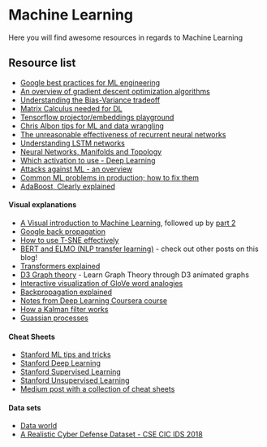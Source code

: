 # Machine Learning

Here you will find awesome resources in regards to Machine Learning

## Resource list

- [Google best practices for ML engineering](https://developers.google.com/machine-learning/guides/rules-of-ml/)
- [An overview of gradient descent optimization algorithms](http://ruder.io/optimizing-gradient-descent/)
- [Understanding the Bias-Variance tradeoff](http://scott.fortmann-roe.com/docs/BiasVariance.html)
- [Matrix Calculus needed for DL](https://explained.ai/matrix-calculus/index.html)
- [Tensorflow projector/embeddings playground](http://projector.tensorflow.org/)
- [Chris Albon tips for ML and data wrangling](https://chrisalbon.com/)
- [The unreasonable effectiveness of recurrent neural networks](http://karpathy.github.io/2015/05/21/rnn-effectiveness/) 
- [Understanding LSTM networks](http://colah.github.io/posts/2015-08-Understanding-LSTMs/)
- [Neural Networks, Manifolds and Topology](http://colah.github.io/posts/2014-03-NN-Manifolds-Topology/)
- [Which activation to use - Deep Learning](https://towardsdatascience.com/deep-learning-which-loss-and-activation-functions-should-i-use-ac02f1c56aa8)
- [Attacks against ML - an overview](https://elie.net/blog/ai/attacks-against-machine-learning-an-overview/)
- [Common ML problems in production; how to fix them](https://medium.com/thelaunchpad/how-to-protect-your-machine-learning-product-from-time-adversaries-and-itself-ff07727d6712)
- [AdaBoost, Clearly explained](https://www.youtube.com/watch?v=LsK-xG1cLYA)

#### Visual explanations

- [A Visual introduction to Machine Learning](http://www.r2d3.us/visual-intro-to-machine-learning-part-1/), followed up by [part 2](http://www.r2d3.us/visual-intro-to-machine-learning-part-2/)
- [Google back propagation](https://google-developers.appspot.com/machine-learning/crash-course/backprop-scroll/)
- [How to use T-SNE effectively](https://distill.pub/2016/misread-tsne/)
- [BERT and ELMO (NLP transfer learning)](https://jalammar.github.io/illustrated-bert/) - check out other posts on this blog!
- [Transformers explained](https://jalammar.github.io/illustrated-transformer/) 
- [D3 Graph theory](https://mrpandey.github.io/d3graphTheory/) - Learn Graph Theory through D3 animated graphs
- [Interactive visualization of GloVe word analogies](https://lamyiowce.github.io/word2viz/)
- [Backpropagation explained](https://google-developers.appspot.com/machine-learning/crash-course/backprop-scroll/)
- [Notes from Deep Learning Coursera course](https://www.slideshare.net/TessFerrandez/notes-from-coursera-deep-learning-courses-by-andrew-ng)
- [How a Kalman filter works](https://www.bzarg.com/p/how-a-kalman-filter-works-in-pictures/)
- [Guassian processes](https://distill.pub/2019/visual-exploration-gaussian-processes/)

#### Cheat Sheets

- [Stanford ML tips and tricks](https://stanford.edu/~shervine/teaching/cs-229/cheatsheet-machine-learning-tips-and-tricks)
- [Stanford Deep Learning](https://stanford.edu/~shervine/teaching/cs-229/cheatsheet-deep-learning)
- [Stanford Supervised Learning](https://stanford.edu/~shervine/teaching/cs-229/cheatsheet-supervised-learning)
- [Stanford Unsupervised Learning](https://stanford.edu/~shervine/teaching/cs-229/cheatsheet-unsupervised-learning)
- [Medium post with a collection of cheat sheets](https://becominghuman.ai/cheat-sheets-for-ai-neural-networks-machine-learning-deep-learning-big-data-678c51b4b463)

#### Data sets

- [Data world](https://data.world/)
- [A Realistic Cyber Defense Dataset - CSE CIC IDS 2018](https://registry.opendata.aws/cse-cic-ids2018/)
